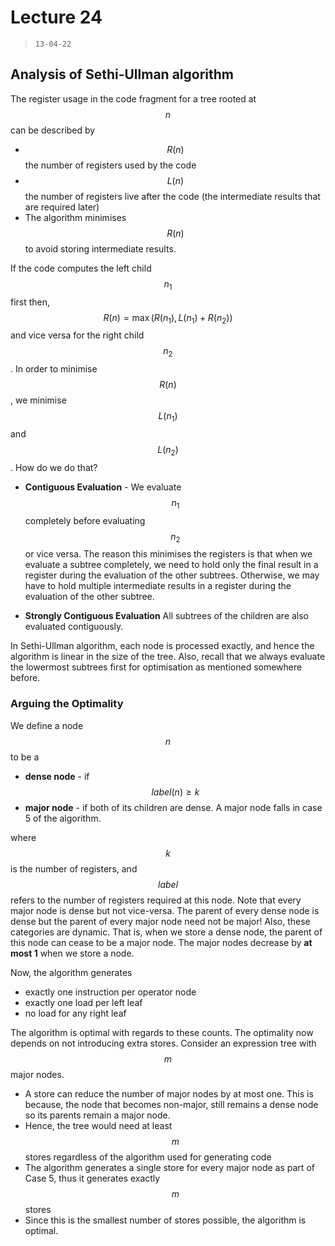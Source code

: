 # Lecture 24

> `13-04-22`

## Analysis of Sethi-Ullman algorithm

The register usage in the code fragment for a tree rooted at $$n$$ can be described by

- $$R(n)$$ the number of registers used by the code
- $$L(n)$$ the number of registers live after the code (the intermediate results that are required later)
- The algorithm minimises $$R(n)$$ to avoid storing intermediate results.

If the code computes the left child $$n_1$$ first then, $$R(n) = \max(R(n_1), L(n_1) + R(n_2))$$ and vice versa for the right child $$n_2$$. In order to minimise $$R(n)$$, we minimise $$L(n_1)$$ and $$L(n_2)$$. How do we do that?

- **Contiguous Evaluation** - We evaluate $$n_1$$ completely before evaluating $$n_2$$ or vice versa. The reason this minimises the registers is that when we evaluate a subtree completely, we need to hold only the final result in a register during the evaluation of the other subtrees. Otherwise, we may have to hold multiple intermediate results in a register during the evaluation of the other subtree.

- **Strongly Contiguous Evaluation** All subtrees of the children are also evaluated contiguously. 

In Sethi-Ullman algorithm, each node is processed exactly, and hence the algorithm is linear in the size of the tree. Also, recall that we always evaluate the lowermost subtrees first for optimisation as mentioned somewhere before.

### Arguing the Optimality

We define a node $$n$$ to be a

- **dense node** - if $$label(n) \geq k$$
- **major node** - if both of its children are dense. A major node falls in case 5 of the algorithm.

where $$k$$ is the number of registers, and $$label$$ refers to the number of registers required at this node. Note that every major node is dense but not vice-versa. The parent of every dense node is dense but the parent of every major node need not be major! Also, these categories are dynamic. That is, when we store a dense node, the parent of this node can cease to be a major node. The major nodes decrease by **at most 1** when we store a node. 

Now, the algorithm generates

- exactly one instruction per operator node
- exactly one load per left leaf
- no load for any right leaf

The algorithm is optimal with regards to these counts. The optimality now depends on not introducing extra stores. Consider an expression tree with $$m$$ major nodes. 

- A store can reduce the number of major nodes by at most one. This is because, the node that becomes non-major, still remains a dense node so its parents remain a major node.
- Hence, the tree would need at least $$m$$ stores regardless of the algorithm used for generating code
- The algorithm generates a single store for every major node as part of Case 5, thus it generates exactly $$m$$ stores
- Since this is the smallest number of stores possible, the algorithm is optimal.
